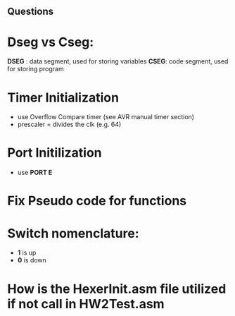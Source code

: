 
## Questions

# Dseg vs Cseg:
**DSEG** : data segment, used for storing variables
**CSEG**: code segment, used for storing program

# Timer Initialization
* use Overflow Compare timer (see AVR manual timer section)
* prescaler = divides the clk (e.g. 64)

# Port Initilization
* use **PORT E**

# Fix Pseudo code for functions

# Switch nomenclature:
* **1** is up
* **0** is down

# How is the HexerInit.asm file utilized if not call in HW2Test.asm


